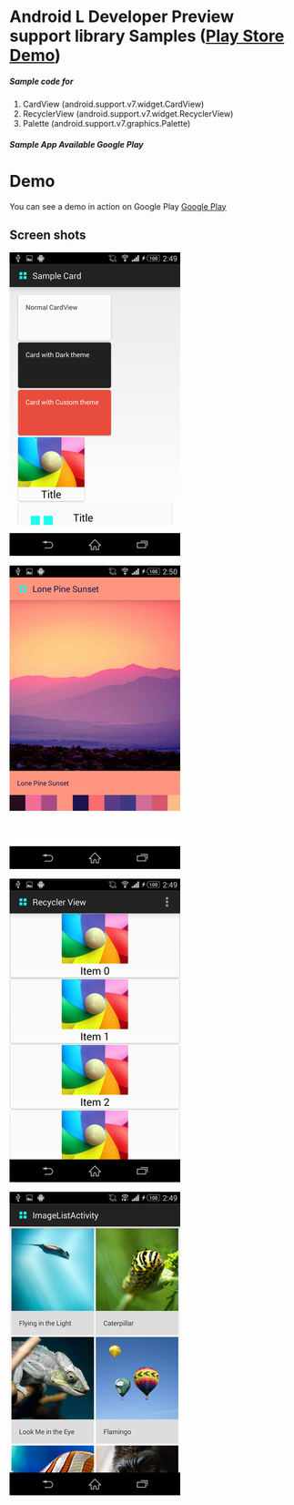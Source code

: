 Android L Developer Preview support library Samples  ([Play Store Demo](https://play.google.com/store/apps/details?id=com.saleeh.samples))
================
##### Sample code for 

1. CardView (android.support.v7.widget.CardView)
2. RecyclerView (android.support.v7.widget.RecyclerView)
3. Palette (android.support.v7.graphics.Palette)

##### Sample App Available Google Play

# Demo

You can see a demo in action on Google Play [Google Play](https://play.google.com/store/apps/details?id=com.saleeh.samples)

Screen shots
------

![alt tag](https://raw.githubusercontent.com/saleeh93/Android-Material-support-libraries-Samples/master/screen/ss2.png)

![alt tag](https://raw.githubusercontent.com/saleeh93/Android-Material-support-libraries-Samples/master/screen/ss3.png)

![alt tag](https://raw.githubusercontent.com/saleeh93/Android-Material-support-libraries-Samples/master/screen/ss6.png)

![alt tag](https://raw.githubusercontent.com/saleeh93/Android-Material-support-libraries-Samples/master/screen/ss7.png)
